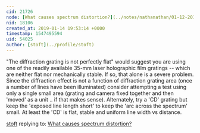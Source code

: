 ```yaml
---
cid: 21726
node: [What causes spectrum distortion?](../notes/nathanathan/01-12-2019/what-causes-spectrum-distortion)
nid: 18106
created_at: 2019-01-14 19:53:14 +0000
timestamp: 1547495594
uid: 54025
author: [stoft](../profile/stoft)
---
```


 "The diffraction grating is not perfectly flat" would suggest you are using one of the readily available 35-mm laser holographic film gratings -- which are neither flat nor mechanically stable. If so, that alone is a severe problem. Since the diffraction effect is not a function of diffraction grating area (once a number of lines have been illuminated) consider attempting a test using only a single small area (grating and camera fixed together and then 'moved' as a unit .. if that makes sense). Alternately, try a 'CD' grating but keep the 'exposed line length short' to keep the 'arc across the spectrum' small. At least the 'CD' is flat, stable and uniform line width vs distance.

[stoft](../profile/stoft) replying to: [What causes spectrum distortion?](../notes/nathanathan/01-12-2019/what-causes-spectrum-distortion)

